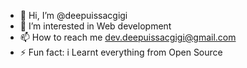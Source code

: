 - 👋 Hi, I’m @deepuissacgigi
- 👀 I’m interested in Web development
- 📫 How to reach me dev.deepuissacgigi@gmail.com
- ⚡ Fun fact: i Learnt everything from Open Source

<!---
deepuissacgigi/deepuissacgigi is a ✨ special ✨ repository because its `README.md` (this file) appears on your GitHub profile.
You can click the Preview link to take a look at your changes.
--->
